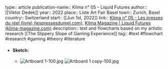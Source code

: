 type:: article
publication-name:: Klima n° 05 – Liquid Futures
author:: [[Viktor Dedek]] 
year:: 2022
place:: Liste Art Fair Basel
town:: Zurich, Basel
country:: Switzerland
start:: [[Jun 1st, 2022]] 
link:: [Klima n° 05 - Les presses du réel (livre) (lespressesdureel.com)](https://www.lespressesdureel.com/ouvrage.php?id=9604&menu=0), [Klima Magazine | Liquid Futures (klima-magazine.com)](https://klima-magazine.com/en)
description:: text and flowcharts based on my artistic research [[The Slippery Slope of Gaming Experience]] 
tag:: #text #flowchart #research #gaming #theory #literature

- #### Sketch:
	- ![Artboard 1-100.jpg](../assets/Artboard_1-100_1711123962012_0.jpg)
	  ![Artboard 1 copy-100.jpg](../assets/Artboard_1_copy-100_1711123967991_0.jpg)